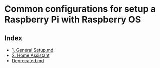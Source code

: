 # Common configurations for setup a Raspberry Pi with Raspberry OS

## Index
- [1. General Setup.md](https://gist.github.com/vincios/b2995fd40194b64ed8bc6aa850c5b3fb#file-pi-configurations-1-general-setup-md)
- [2. Home Assistant](https://gist.github.com/vincios/b2995fd40194b64ed8bc6aa850c5b3fb#file-pi-configurations-2-home-assistant-md)
- [Deprecated.md](https://gist.github.com/vincios/b2995fd40194b64ed8bc6aa850c5b3fb#file-99-deprecated-md)